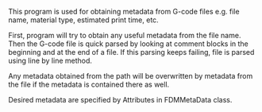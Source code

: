 This program is used for obtaining metadata from G-code 
files e.g. file name, material type, estimated print time, etc.

First, program will try to obtain any useful metadata from the file name. 
Then the G-code file is quick parsed by looking at comment blocks in the 
beginning and at the end of a file.
If this parsing keeps failing, file is parsed using line by line method.

Any metadata obtained from the path will be overwritten by metadata from 
the file if the metadata is contained there as well.

Desired metadata are specified by Attributes in FDMMetaData class.